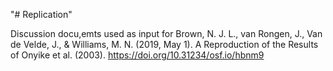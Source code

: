 "# Replication"

Discussion docu,emts used as input for Brown, N. J. L., van Rongen, J., Van de Velde, J., & Williams, M. N. (2019, May 1). A Reproduction of the Results of Onyike et al. (2003). https://doi.org/10.31234/osf.io/hbnm9
